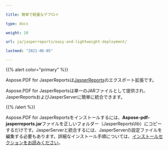 ```yaml
---
  
title: 簡単で軽量なデプロイ

type: docs

weight: 10

url: ja/jasperreports/easy-and-lightweight-deployment/

lastmod: "2021-06-05"

---
```


{{% alert color="primary" %}}

Aspose.PDF for JasperReportsは[JasperReports](http://www.jaspersoft.com/jasperreports)のエクスポート拡張です。

Aspose.PDF for JasperReportsは単一のJARファイルとして提供され、JasperReportsおよびJasperServerに簡単に統合できます。

{{% /alert %}}

Aspose.PDF for JasperReportsをインストールするには、**Aspose-pdf-jasperreports.jar**ファイルを正しいフォルダー（JasperReports\lib）にコピーするだけです。JasperServerと統合するには、JasperServerの設定ファイルを編集する必要もあります。詳細なインストール手順については、[インストールセクションをお読みください](/pdf/jasperreports/installation/)。